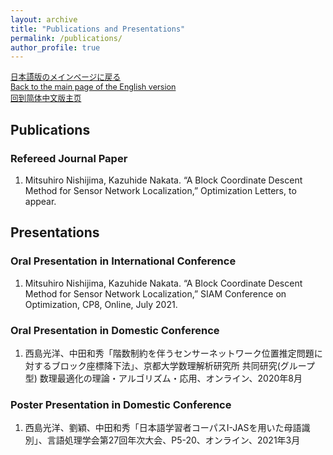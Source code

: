 ```yaml
---
layout: archive
title: "Publications and Presentations"
permalink: /publications/
author_profile: true
---
```

<span style="font-size: 90%;">[日本語版のメインページに戻る](https://xidaogy.github.io/)<br>
[Back to the main page of the English version](https://xidaogy.github.io/english/)<br>
[回到简体中文版主页](https://xidaogy.github.io/chinese/)</span>

## Publications
### Refereed Journal Paper
1. Mitsuhiro Nishijima, Kazuhide Nakata. “A Block Coordinate Descent Method for Sensor Network Localization,” Optimization Letters, to appear.

## Presentations
### Oral Presentation in International Conference
1. Mitsuhiro Nishijima, Kazuhide Nakata. “A Block Coordinate Descent Method for Sensor Network Localization,” SIAM Conference on Optimization, CP8, Online, July 2021.

### Oral Presentation in Domestic Conference
1. 西島光洋、中田和秀「階数制約を伴うセンサーネットワーク位置推定問題に対するブロック座標降下法」、京都大学数理解析研究所 共同研究(グループ型) 数理最適化の理論・アルゴリズム・応用、オンライン、2020年8月

### Poster Presentation in Domestic Conference
1. 西島光洋、劉穎、中田和秀「日本語学習者コーパスI-JASを用いた母語識別」、言語処理学会第27回年次大会、P5-20、オンライン、2021年3月
